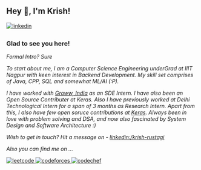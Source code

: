 ## Hey 👋, I'm Krish!  


<a href="https://linkedin.com/in/krish-rustagi" target="_blank">
<img src=https://img.shields.io/badge/linkedin-%231E77B5.svg?&style=for-the-badge&logo=linkedin&logoColor=white alt=linkedin style="margin-bottom: 5px;" />
</a>


### Glad to see you here!  


_Formal Intro? Sure_

_To start about me, I am a Computer Science Engineering underGrad at IIIT Nagpur with keen interest in Backend Development. My skill set comprises of Java, CPP, SQL and somewhat ML/AI (:P)._

_I have worked with [Groww, India](https://www.groww.in) as an SDE Intern. I have also been an Open Source Contributer at Keras. Also I have previously worked at Delhi Technological Intern for a span of 3 months as Research Intern. Apart from this, I also have few open soruce contributions at [Keras](https://github.com/keras-team/keras). Always been in love with problem solving and DSA, and 
now also fascinated by System Design and Software Architecture :)_

_Wish to get in touch? 
Hit a message on - [linkedin:/krish-rustagi](https://www.linkedin.com/in/krish-rustagi/)_

_Also you can find me on ..._

<a href="https://leetcode.com/krishrustagi/" target="_blank">
<img src=https://img.shields.io/badge/LeetCode-000000?style=for-the-badge&logo=LeetCode&logoColor=#d16c06 alt=leetcode style="margin-bottom: 5px;" />
</a>
<a href="https://codeforces.com/profile/mr_cruise/" target="_blank">
<img src=https://img.shields.io/badge/Codeforces-445f9d?style=for-the-badge&logo=Codeforces&logoColor=white alt=codeforces style="margin-bottom: 5px;" />
</a>
<a href="https://www.codechef.com/users/krishrustagi/" target="_blank">
<img src=https://img.shields.io/badge/CodeChef-%23964B00.svg?style=for-the-badge&logo=CodeChef&logoColor=white alt=codechef style="margin-bottom: 5px;" />
</a>
</span>

<!--
**krishrustagi/krishrustagi** is a ✨ _special_ ✨ repository because its `README.md` (this file) appears on your GitHub profile.

Here are some ideas to get you started:

- 🔭 I’m currently working on ...
- 🌱 I’m currently learning ...
- 👯 I’m looking to collaborate on ...
- 🤔 I’m looking for help with ...
- 💬 Ask me about ...
- 📫 How to reach me: ...
- 😄 Pronouns: ...
- ⚡ Fun fact: ...
-->
